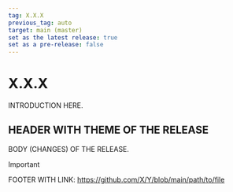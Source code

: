 ```yaml
---
tag: X.X.X
previous_tag: auto
target: main (master)
set as the latest release: true
set as a pre-release: false
---
```


# X.X.X

INTRODUCTION HERE.

## HEADER WITH THEME OF THE RELEASE

BODY (CHANGES) OF THE RELEASE.

> [!Important]
> FOOTER WITH LINK:
> <https://github.com/X/Y/blob/main/path/to/file>
